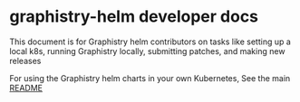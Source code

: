 # graphistry-helm developer docs

This document is for Graphistry helm contributors on tasks like setting up a local k8s, running Graphistry locally, submitting patches, and making new releases

For using the Graphistry helm charts in your own Kubernetes,  See the main [README](README.md)

